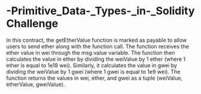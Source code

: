 # -Primitive_Data-_Types-_in-_Solidity Challenge
In this contract, the getEtherValue function is marked as payable to allow users to send ether along with the function call. The function receives the ether value in wei through the msg.value variable.
The function then calculates the value in ether by dividing the weiValue by 1 ether (where 1 ether is equal to 1e18 wei). Similarly, it calculates the value in gwei by dividing the weiValue by 1 gwei (where 1 gwei is equal to 1e9 wei).
The function returns the values in wei, ether, and gwei as a tuple (weiValue, etherValue, gweiValue).
